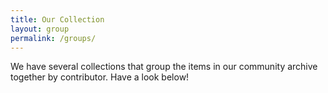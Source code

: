 ```yaml
---
title: Our Collection
layout: group
permalink: /groups/
---
```


We have several collections that group the items in our community archive together by contributor. Have a look below!
